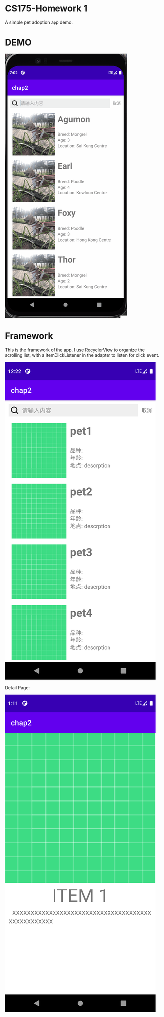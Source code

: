 # CS175-Homework 1
A simple pet adoption app demo. 

# DEMO

![image](/demo/demo.gif)

# Framework

This is the framework of the app. I use RecyclerView  to organize the scrolling list, with a ItemClickListener in the adapter to listen for click event.

![image](/demo/frame.png)

Detail Page:

![image](/demo/detail_page.png)

